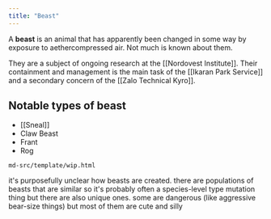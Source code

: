 ```yaml
---
title: "Beast"
---
```


A **beast** is an animal that has apparently been changed in some way by exposure to aethercompressed air. Not much is known about them. 

They are a subject of ongoing research at the [[Nordovest Institute]]. Their containment and management is the main task of the [[Ikaran Park Service]] and a secondary concern of the [[Zalo Technical Kyro]].

## Notable types of beast

- [[Sneal]]
- Claw Beast
- Frant
- Rog

```{.include}
md-src/template/wip.html
```

it's purposefully unclear how beasts are created. there are populations of beasts that are similar so it's probably often a species-level type mutation thing but there are also unique ones. some are dangerous (like aggressive bear-size things) but most of them are cute and silly
